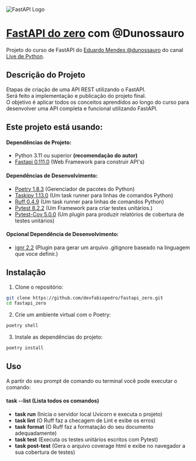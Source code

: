 <img src="https://i.imgur.com/4tuAMcX.png" alt="FastAPI Logo">

# [FastAPI do zero](https://fastapidozero.dunossauro.com/) com @Dunossauro

Projeto do curso de FastAPI do [Eduardo Mendes @dunossauro](https://github.com/dunossauro/fastapi-do-zero) do canal [Live de Python](https://www.youtube.com/@Dunossauro).


## Descrição do Projeto

Etapas de criação de uma API REST utilizando o FastAPI.  
Será feito a implementação e publicação do projeto final.  
O objetivo é aplicar todos os conceitos aprendidos ao longo do curso para desenvolver uma API completa e funcional utilizando FastAPI.

## Este projeto está usando:

#### Dependências de Projeto:
- Python 3.11 ou superior **(recomendação do autor)**
- [Fastapi 0.111.0](https://pypi.org/project/fastapi/) (Web Framework para construir API's)

#### Dependências de Desenvolvimento:
- [Poetry 1.8.3](https://python-poetry.org/) (Gerenciador de pacotes do Python)
- [Taskipy 1.13.0](https://pypi.org/project/taskipy/) (Um task runner para linhas de comandos Python)
- [Ruff 0.4.9](https://pypi.org/project/taskipy/) (Um task runner para linhas de comandos Python)
- [Pytest 8.2.2](https://pypi.org/project/pytest/) (Um  Framework para criar testes unitários.)
- [Pytest-Cov 5.0.0](https://pypi.org/project/pytest-cov/) (Um plugin para produzir relatórios de cobertura de testes unitários)

#### Opcional Dependência de Desenvolvimento:
- [ignr 2.2](https://pypi.org/project/ignr/) (Plugin para gerar um arquivo .gitignore baseado na linguagem que voce definir.)

## Instalação

1. Clone o repositório:

```bash
git clone https://github.com/devfabiopedro/fastapi_zero.git
cd fastapi_zero
```

2. Crie um ambiente virtual com o Poetry:

```bash
poetry shell
```

3. Instale as dependências do projeto:

```bash
poetry install
```

## Uso
A partir do seu prompt de comando ou terminal você pode executar o comando:
#### **task --list** (Lista todos os comandos)  
- **task run** (Inicia o servidor local Uvicorn e executa o projeto)
- **task lint** (O Ruff faz a checagem de Lint e exibe os erros)
- **task format** (O Ruff faz a formatação do seu documento adequadamente)
- **task test** (Executa os testes unitários escritos com Pytest)
- **task post-test** (Gera o arquivo coverage html e exibe no navegador a sua cobertura de testes)